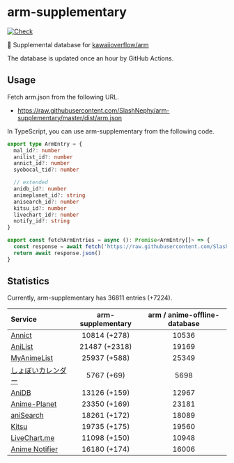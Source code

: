 # arm-supplementary

[![Check](https://github.com/SlashNephy/arm-supplementary/actions/workflows/check-node.yml/badge.svg)](https://github.com/SlashNephy/arm-supplementary/actions/workflows/check-node.yml)

💊 Supplemental database for [kawaiioverflow/arm](https://github.com/kawaiioverflow/arm)

The database is updated once an hour by GitHub Actions.

## Usage

Fetch arm.json from the following URL.

- https://raw.githubusercontent.com/SlashNephy/arm-supplementary/master/dist/arm.json

In TypeScript, you can use arm-supplementary from the following code.

```TypeScript
export type ArmEntry = {
  mal_id?: number
  anilist_id?: number
  annict_id?: number
  syobocal_tid?: number

  // extended
  anidb_id?: number
  animeplanet_id?: string
  anisearch_id?: number
  kitsu_id?: number
  livechart_id?: number
  notify_id?: string
}

export const fetchArmEntries = async (): Promise<ArmEntry[]> => {
  const response = await fetch('https://raw.githubusercontent.com/SlashNephy/arm-supplementary/master/dist/arm.json')
  return await response.json()
}
```

## Statistics

Currently, arm-supplementary has 36811 entries (+7224).

| Service                                     | arm-supplementary | arm / anime-offline-database |
| :------------------------------------------ | :---------------: | :--------------------------: |
| [Annict](https://annict.com)                |   10814 (+278)    |            10536             |
| [AniList](https://anilist.co)               |   21487 (+2318)   |            19169             |
| [MyAnimeList](https://myanimelist.net)      |   25937 (+588)    |            25349             |
| [しょぼいカレンダー](https://cal.syoboi.jp) |    5767 (+69)     |             5698             |
| [AniDB](https://anidb.net)                  |   13126 (+159)    |            12967             |
| [Anime-Planet](https://anime-planet.com)    |   23350 (+169)    |            23181             |
| [aniSearch](https://anisearch.com)          |   18261 (+172)    |            18089             |
| [Kitsu](https://kitsu.io)                   |   19735 (+175)    |            19560             |
| [LiveChart.me](https://livechart.me)        |   11098 (+150)    |            10948             |
| [Anime Notifier](https://notify.moe)        |   16180 (+174)    |            16006             |
